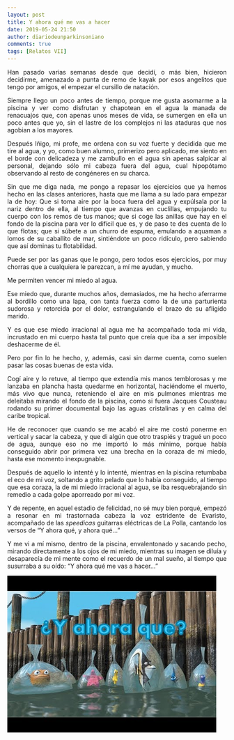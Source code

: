 ```yaml
---
layout: post
title: Y ahora qué me vas a hacer
date: 2019-05-24 21:50
author: diariodeunparkinsoniano
comments: true
tags: [Relatos VII]
---
```

<p style="text-align:justify;">Han pasado varias semanas desde que decidí, o más bien, hicieron decidirme, amenazado a punta de remo de kayak por esos angelitos que tengo por amigos, el empezar el cursillo de natación.</p>
<p style="text-align:justify;">Siempre llego un poco antes de tiempo, porque me gusta asomarme a la piscina y ver como disfrutan y chapotean en el agua la manada de renacuajos que, con apenas unos meses de vida, se sumergen en ella un poco antes que yo, sin el lastre de los complejos ni las ataduras que nos agobian a los mayores.</p>
<p style="text-align:justify;">Después Iñigo, mi profe, me ordena con su voz fuerte y decidida que me tire al agua, y yo, como buen alumno, primerizo pero aplicado, me siento en el borde con delicadeza y me zambullo en el agua sin apenas salpicar al personal, dejando sólo mi cabeza fuera del agua, cual hipopótamo observando al resto de congéneres en su charca.</p>
<p style="text-align:justify;">Sin que me diga nada, me pongo a repasar los ejercicios que ya hemos hecho en las clases anteriores, hasta que me llama a su lado para empezar la de hoy: Que si toma aire por la boca fuera del agua y expúlsala por la nariz dentro de ella, al tiempo que avanzas en cuclillas, empujando tu cuerpo con los remos de tus manos; que si coge las anillas que hay en el fondo de la piscina para ver lo difícil que es, y de paso te des cuenta de lo que flotas; que si súbete a un churro de espuma, emulando a aquaman a lomos de su caballito de mar, sintiéndote un poco ridículo, pero sabiendo que así dominas tu flotabilidad.</p>
<p style="text-align:justify;">Puede ser por las ganas que le pongo, pero todos esos ejercicios, por muy chorras que a cualquiera le parezcan, a mí me ayudan, y mucho.</p>
<p style="text-align:justify;">Me permiten vencer mi miedo al agua.</p>
<p style="text-align:justify;">Ese miedo que, durante muchos años, demasiados, me ha hecho aferrarme al bordillo como una lapa, con tanta fuerza como la de una parturienta sudorosa y retorcida por el dolor, estrangulando el brazo de su afligido marido.</p>
<p style="text-align:justify;">Y es que ese miedo irracional al agua me ha acompañado toda mi vida, incrustado en mi cuerpo hasta tal punto que creía que iba a ser imposible deshacerme de él.</p>
<p style="text-align:justify;">Pero por fin lo he hecho, y, además, casi sin darme cuenta, como suelen pasar las cosas buenas de esta vida.</p>
<p style="text-align:justify;">Cogí aire y lo retuve, al tiempo que extendía mis manos temblorosas y me lanzaba en plancha hasta quedarme en horizontal, haciéndome el muerto, más vivo que nunca, reteniendo el aire en mis pulmones mientras me deleitaba mirando el fondo de la piscina, como si fuera Jacques Cousteau rodando su primer documental bajo las aguas cristalinas y en calma del caribe tropical.</p>
<p style="text-align:justify;">He de reconocer que cuando se me acabó el aire me costó ponerme en vertical y sacar la cabeza, y que di algún que otro traspiés y tragué un poco de agua, aunque eso no me importó lo más mínimo, porque había conseguido abrir por primera vez una brecha en la coraza de mi miedo, hasta ese momento inexpugnable.</p>
<p style="text-align:justify;">Después de aquello lo intenté y lo intenté, mientras en la piscina retumbaba el eco de mi voz, soltando a grito pelado que lo había conseguido, al tiempo que esa coraza, la de mi miedo irracional al agua, se iba resquebrajando sin remedio a cada golpe aporreado por mi voz.</p>
<p style="text-align:justify;">Y de repente, en aquel estadio de felicidad, no sé muy bien porqué, empezó a resonar en mi trastornada cabeza la voz estridente de Evaristo, acompañado de las <em>speedicas</em> guitarras eléctricas de La Polla, cantando los versos de “Y ahora qué, y ahora qué…”</p>
<p style="text-align:justify;">Y me vi a mí mismo, dentro de la piscina, envalentonado y sacando pecho, mirando directamente a los ojos de mi miedo, mientras su imagen se diluía y desaparecía de mi mente como el recuerdo<span style="color:var(--color-text);"> de un mal sueño, al tiempo que susurraba a su oído: “Y ahora qué me vas a hacer…”</span></p>
<p style="text-align:justify;"><img class="img-fluid"  clasXs=" size-full wp-image-848 aligncenter" src="/assets/images/2019/05/hqdefault.jpg" alt="hqdefault" width="480" height="360" /></p>
